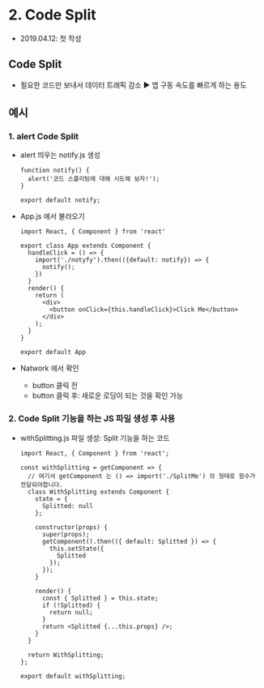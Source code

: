 # 2. Code Split

- 2019.04.12: 첫 작성

## Code Split

- 필요한 코드만 보내서 데이터 트래픽 감소 ▶ 앱 구동 속도를 빠르게 하는 용도

## 예시

### 1. alert Code Split

- alert 띄우는 notify.js 생성

  ```JSX
  function notify() {
    alert('코드 스플리팅에 대해 시도해 보자!');
  }

  export default notify;
  ```

- App.js 에서 불러오기

  ```JSX
  import React, { Component } from 'react'

  export class App extends Component {
    handleClick = () => {
      import('./notyfy').then(({default: notify}) => {
        notify();
      })
    }
    render() {
      return (
        <div>
          <button onClick={this.handleClick}>Click Me</button>
        </div>
      );
    }
  }

  export default App
  ```

- Natwork 에서 확인
  - button 클릭 전
  - button 클릭 후: 새로운 로딩이 되는 것을 확인 가능

### 2. Code Split 기능을 하는 JS 파일 생성 후 사용

- withSplitting.js 파일 생성: Split 기능을 하는 코드

  ```JSX
  import React, { Component } from 'react';

  const withSplitting = getComponent => {
    // 여기서 getComponent 는 () => import('./SplitMe') 의 형태로 함수가 전달되야합니다.
    class WithSplitting extends Component {
      state = {
        Splitted: null
      };

      constructor(props) {
        super(props);
        getComponent().then(({ default: Splitted }) => {
          this.setState({
            Splitted
          });
        });
      }

      render() {
        const { Splitted } = this.state;
        if (!Splitted) {
          return null;
        }
        return <Splitted {...this.props} />;
      }
    }

    return WithSplitting;
  };

  export default withSplitting;
  ```